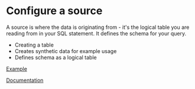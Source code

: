 # Configure a source

A source is where the data is originating from - it's the logical table you are reading from in your SQL statement. It defines the schema for your query.

- Creating a table
- Creates synthetic data for example usage
- Defines schema as a logical table

[Example](../examples/create_source.sql)

[Documentation](https://docs.cloudera.com/csa-ce/1.6.0/getting-started/topics/csa-ce-create-table.html
)
